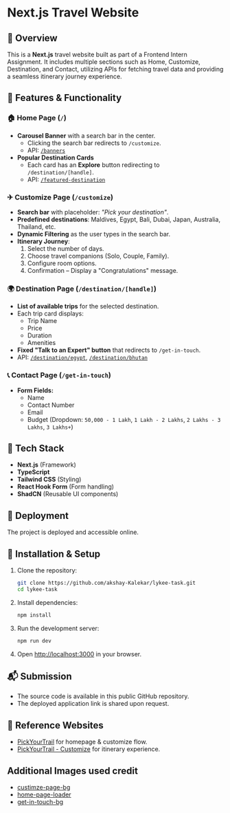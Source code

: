 # Next.js Travel Website

## 🚀 Overview
This is a **Next.js** travel website built as part of a Frontend Intern Assignment. It includes multiple sections such as Home, Customize, Destination, and Contact, utilizing APIs for fetching travel data and providing a seamless itinerary journey experience.

## 🎯 Features & Functionality

### 🏠 Home Page (`/`)
- **Carousel Banner** with a search bar in the center.
  - Clicking the search bar redirects to `/customize`.
  - API: [`/banners`](https://json-data-1wm2.onrender.com/banners)
- **Popular Destination Cards**
  - Each card has an **Explore** button redirecting to `/destination/[handle]`.
  - API: [`/featured-destination`](https://json-data-1wm2.onrender.com/featured-destination)

### ✈ Customize Page (`/customize`)
- **Search bar** with placeholder: *"Pick your destination"*.
- **Predefined destinations**: Maldives, Egypt, Bali, Dubai, Japan, Australia, Thailand, etc.
- **Dynamic Filtering** as the user types in the search bar.
- **Itinerary Journey**:
  1. Select the number of days.
  2. Choose travel companions (Solo, Couple, Family).
  3. Configure room options.
  4. Confirmation – Display a "Congratulations" message.

### 🌍 Destination Page (`/destination/[handle]`)
- **List of available trips** for the selected destination.
- Each trip card displays:
  - Trip Name
  - Price
  - Duration
  - Amenities
- **Fixed "Talk to an Expert" button** that redirects to `/get-in-touch`.
- API: [`/destination/egypt`](https://json-data-1wm2.onrender.com/destination/egypt), [`/destination/bhutan`](https://json-data-1wm2.onrender.com/destination/bhutan)

### 📞 Contact Page (`/get-in-touch`)
- **Form Fields:**
  - Name
  - Contact Number
  - Email
  - Budget (Dropdown: `50,000 - 1 Lakh`, `1 Lakh - 2 Lakhs`, `2 Lakhs - 3 Lakhs`, `3 Lakhs+`)


## 🔧 Tech Stack
- **Next.js** (Framework)
- **TypeScript**
- **Tailwind CSS** (Styling)
- **React Hook Form** (Form handling)
- **ShadCN** (Reusable UI components)

## 🚀 Deployment
The project is deployed and accessible online.

## 📂 Installation & Setup
1. Clone the repository:
   ```sh
   git clone https://github.com/akshay-Kalekar/lykee-task.git
   cd lykee-task
   ```
2. Install dependencies:
   ```sh
   npm install
   ```
3. Run the development server:
   ```sh
   npm run dev
   ```
4. Open [http://localhost:3000](http://localhost:3000) in your browser.

## 📬 Submission
- The source code is available in this public GitHub repository.
- The deployed application link is shared upon request.

## 📌 Reference Websites
- [PickYourTrail](https://www.pickyourtrail.com/) for homepage & customize flow.
- [PickYourTrail - Customize](https://www.pickyourtrail.com/customize) for itinerary experience.

## Additional Images used credit
- [custimze-page-bg](https://www.printablee.com/post_black-and-white-world-map-printable_396505/)
- [home-page-loader](https://lottiefiles.com/free-animation/plane-flies-around-the-earth-bnkKYDPDZ2)
- [get-in-touch-bg](https://wallpapers.com/images/featured/white-aesthetic-laptop-ivqznp6h48afoug5.jpg)

